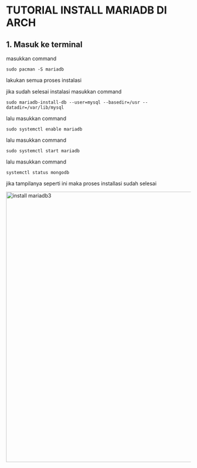 # TUTORIAL INSTALL MARIADB DI ARCH
## 1. Masuk ke terminal
masukkan command
```
sudo pacman -S mariadb
```
lakukan semua proses instalasi

jika sudah selesai instalasi masukkan command
```
sudo mariadb-install-db --user=mysql --basedir=/usr --datadir=/var/lib/mysql
```
lalu masukkan command
```
sudo systemctl enable mariadb
```
lalu masukkan command
```
sudo systemctl start mariadb
```
lalu masukkan command
```
systemctl status mongodb
```
jika tampilanya seperti ini maka proses installasi sudah selesai

<img width="1366" height="736" alt="install mariadb3" src="https://github.com/user-attachments/assets/de2f0680-38e1-482d-a4a0-8c0eb3b25cc4" />
